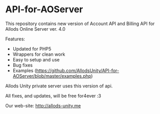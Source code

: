 # API-for-AOServer
This repository contains new version of Account API and Billing API for Allods Online Server ver. 4.0

Features:
* Updated for PHP5
* Wrappers for clean work
* Easy to setup and use
* Bug fixes
* Examples (https://github.com/AllodsUnity/API-for-AOServer/blob/master/examples.php)

Allods Unity private server uses this version of api.

All fixes, and updates, will be free for4ever  :З

Our web-site:  http://allods-unity.me


